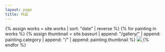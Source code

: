 ```yaml
---
layout: page
title: 作品
---
```


<link rel="stylesheet" href="{{ site.baseurl }}/assets/css/bootstrap-grid.min.css" />
<link rel="stylesheet" href="{{ site.baseurl }}/assets/css/bootstrap-card.css" />
<link rel="stylesheet" href="{{ site.baseurl }}/assets/css/bootstrap-images.css" />

<div class="row">
    {% assign works = site.works | sort: "date" | reverse %}
    {% for painting in works %}
    {% assign thumbnail = site.baseurl | append: "/gallery/" | append: painting.category | append: "/" | append: painting.thumbnail %}
    <a class="col-lg-3 col-md-4 col-6 my-3" href="{{ painting.url }}" title="{{ painting.title }}" >
        <img class="img-fluid card" src="{{ thumbnail }}" />
    </a>
    {% endfor %}
</div>
